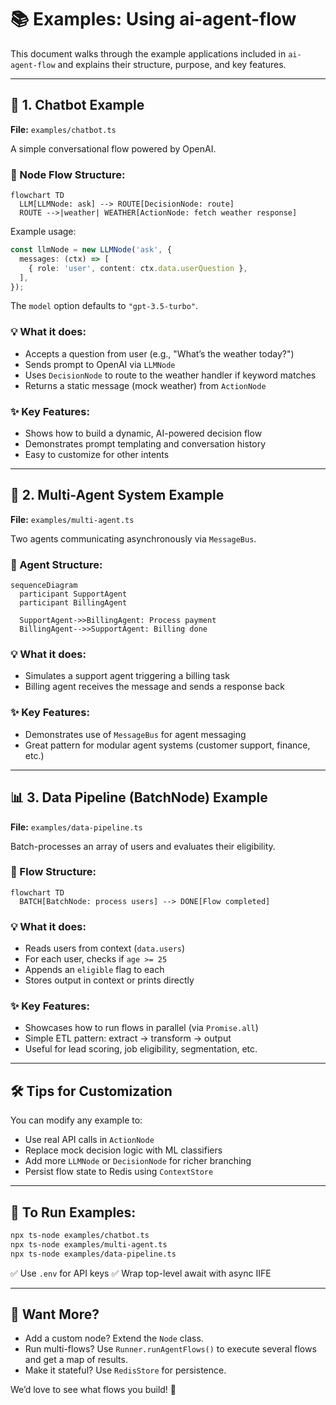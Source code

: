# 📚 Examples: Using ai-agent-flow

This document walks through the example applications included in `ai-agent-flow` and explains their structure, purpose, and key features.

---

## 🤖 1. Chatbot Example

**File:** `examples/chatbot.ts`

A simple conversational flow powered by OpenAI.

### 🧱 Node Flow Structure:

```mermaid
flowchart TD
  LLM[LLMNode: ask] --> ROUTE[DecisionNode: route]
  ROUTE -->|weather| WEATHER[ActionNode: fetch weather response]
```

Example usage:

```typescript
const llmNode = new LLMNode('ask', {
  messages: (ctx) => [
    { role: 'user', content: ctx.data.userQuestion },
  ],
});
```

The `model` option defaults to `"gpt-3.5-turbo"`.

### 💡 What it does:

- Accepts a question from user (e.g., "What’s the weather today?")
- Sends prompt to OpenAI via `LLMNode`
- Uses `DecisionNode` to route to the weather handler if keyword matches
- Returns a static message (mock weather) from `ActionNode`

### ✨ Key Features:

- Shows how to build a dynamic, AI-powered decision flow
- Demonstrates prompt templating and conversation history
- Easy to customize for other intents

---

## 🤝 2. Multi-Agent System Example

**File:** `examples/multi-agent.ts`

Two agents communicating asynchronously via `MessageBus`.

### 🧱 Agent Structure:

```mermaid
sequenceDiagram
  participant SupportAgent
  participant BillingAgent

  SupportAgent->>BillingAgent: Process payment
  BillingAgent-->>SupportAgent: Billing done
```

### 💡 What it does:

- Simulates a support agent triggering a billing task
- Billing agent receives the message and sends a response back

### ✨ Key Features:

- Demonstrates use of `MessageBus` for agent messaging
- Great pattern for modular agent systems (customer support, finance, etc.)

---

## 📊 3. Data Pipeline (BatchNode) Example

**File:** `examples/data-pipeline.ts`

Batch-processes an array of users and evaluates their eligibility.

### 🧱 Flow Structure:

```mermaid
flowchart TD
  BATCH[BatchNode: process users] --> DONE[Flow completed]
```

### 💡 What it does:

- Reads users from context (`data.users`)
- For each user, checks if `age >= 25`
- Appends an `eligible` flag to each
- Stores output in context or prints directly

### ✨ Key Features:

- Showcases how to run flows in parallel (via `Promise.all`)
- Simple ETL pattern: extract → transform → output
- Useful for lead scoring, job eligibility, segmentation, etc.

---

## 🛠 Tips for Customization

You can modify any example to:

- Use real API calls in `ActionNode`
- Replace mock decision logic with ML classifiers
- Add more `LLMNode` or `DecisionNode` for richer branching
- Persist flow state to Redis using `ContextStore`

---

## 📁 To Run Examples:

```bash
npx ts-node examples/chatbot.ts
npx ts-node examples/multi-agent.ts
npx ts-node examples/data-pipeline.ts
```

✅ Use `.env` for API keys
✅ Wrap top-level await with async IIFE

---

## 🔗 Want More?

- Add a custom node? Extend the `Node` class.
 - Run multi-flows? Use `Runner.runAgentFlows()` to execute several flows and get a map of results.
- Make it stateful? Use `RedisStore` for persistence.

We’d love to see what flows you build! 🚀

